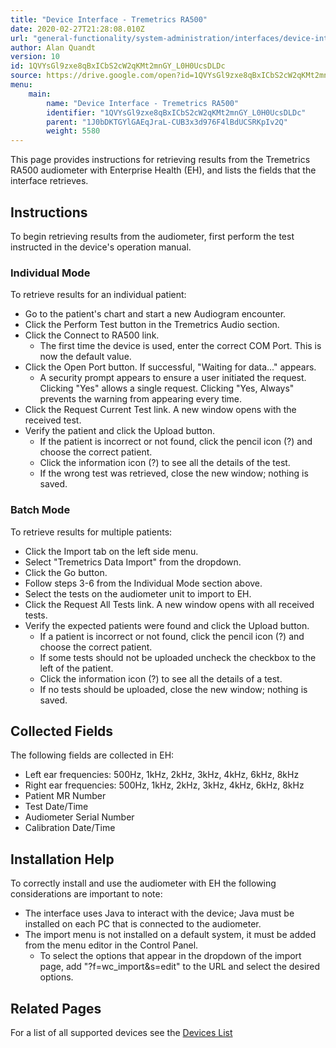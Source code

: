 ```yaml
---
title: "Device Interface - Tremetrics RA500"
date: 2020-02-27T21:28:08.010Z
url: "general-functionality/system-administration/interfaces/device-interface-tremetrics-ra500.html"
author: Alan Quandt
version: 10
id: 1QVYsGl9zxe8qBxICbS2cW2qKMt2mnGY_L0H0UcsDLDc
source: https://drive.google.com/open?id=1QVYsGl9zxe8qBxICbS2cW2qKMt2mnGY_L0H0UcsDLDc
menu:
    main:
        name: "Device Interface - Tremetrics RA500"
        identifier: "1QVYsGl9zxe8qBxICbS2cW2qKMt2mnGY_L0H0UcsDLDc"
        parent: "1J0bDKTGYlGAEqJraL-CUB3x3d976F4lBdUCSRKpIv2Q"
        weight: 5580
---
```

This page provides instructions for retrieving results from the Tremetrics RA500 audiometer with Enterprise Health (EH), and lists the fields that the interface retrieves.

## Instructions

To begin retrieving results from the audiometer, first perform the test instructed in the device's operation manual.

### Individual Mode

To retrieve results for an individual patient:

* Go to the patient's chart and start a new Audiogram encounter.
* Click the Perform Test button in the Tremetrics Audio section.
* Click the Connect to RA500 link.
    * The first time the device is used, enter the correct COM Port. This is now the default value.
* Click the Open Port button. If successful, "Waiting for data..." appears.
    * A security prompt appears to ensure a user initiated the request. Clicking "Yes" allows a single request. Clicking "Yes, Always" prevents the warning from appearing every time.
* Click the Request Current Test link. A new window opens with the received test.
* Verify the patient and click the Upload button.
    * If the patient is incorrect or not found, click the pencil icon (?) and choose the correct patient.
    * Click the information icon (?) to see all the details of the test.
    * If the wrong test was retrieved, close the new window; nothing is saved.

### Batch Mode

To retrieve results for multiple patients:

* Click the Import tab on the left side menu.
* Select "Tremetrics Data Import" from the dropdown.
* Click the Go button.
* Follow steps 3-6 from the Individual Mode section above.
* Select the tests on the audiometer unit to import to EH.
* Click the Request All Tests link. A new window opens with all received tests.
* Verify the expected patients were found and click the Upload button.
    * If a patient is incorrect or not found, click the pencil icon (?) and choose the correct patient.
    * If some tests should not be uploaded uncheck the checkbox to the left of the patient.
    * Click the information icon (?) to see all the details of a test.
    * If no tests should be uploaded, close the new window; nothing is saved.

## Collected Fields

The following fields are collected in EH:

* Left ear frequencies: 500Hz, 1kHz, 2kHz, 3kHz, 4kHz, 6kHz, 8kHz
* Right ear frequencies: 500Hz, 1kHz, 2kHz, 3kHz, 4kHz, 6kHz, 8kHz
* Patient MR Number
* Test Date/Time
* Audiometer Serial Number
* Calibration Date/Time

## Installation Help

To correctly install and use the audiometer with EH the following considerations are important to note:

* The interface uses Java to interact with the device; Java must be installed on each PC that is connected to the audiometer.
* The import menu is not installed on a default system, it must be added from the menu editor in the Control Panel.
    * To select the options that appear in the dropdown of the import page, add "?f=wc_import&s=edit" to the URL and select the desired options.

## Related Pages

For a list of all supported devices see the [Devices List](../../../resources/system-specifications/interface-specifications.html)

